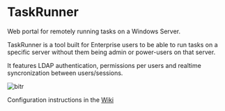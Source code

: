 # TaskRunner
Web portal for remotely running tasks on a Windows Server.

TaskRunner is a tool built for Enterprise users to be able to run tasks on a specific server without them being admin or power-users on that server.

It features LDAP authentication, permissions per users and realtime syncronization between users/sessions.

![bitr](https://user-images.githubusercontent.com/10929613/43726969-59ab17fc-99a9-11e8-9cb6-2899d06be3f3.gif)

Configuration instructions in the [Wiki](https://github.com/xtrimf/TaskRunner/wiki/Configuration)
